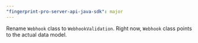 ```yaml
---
"fingerprint-pro-server-api-java-sdk": major
---
```


Rename `Webhook` class to `WebhookValidation`.
Right now, `Webhook` class points to the actual data model.
